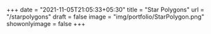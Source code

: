 +++
date = "2021-11-05T21:05:33+05:30"
title = "Star Polygons"
url = "/starpolygons"
draft = false
image = "img/portfolio/StarPolygon.png"
showonlyimage = false
+++